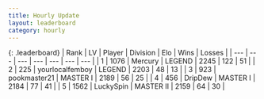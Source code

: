 ```yaml
---
title: Hourly Update
layout: leaderboard
category: hourly
---
```


{: .leaderboard}
| Rank | LV | Player | Division | Elo | Wins | Losses |
| --- | --- | --- | --- | --- | --- | --- |
| <span data-change="0">1</span> | 1076 | <span title="ID: 692745">Mercury</span> | LEGEND | <span data-change="0">2245</span> | <span data-change="0">122</span> | <span data-change="0">51</span> |
| <span data-change="0">2</span> | 225 | <span title="ID: 719486">yourlocalfemboy</span> | LEGEND | <span data-change="0">2203</span> | <span data-change="0">48</span> | <span data-change="0">13</span> |
| <span data-change="0">3</span> | 923 | <span title="ID: 652474">pookmaster21</span> | MASTER I | <span data-change="0">2189</span> | <span data-change="0">56</span> | <span data-change="0">25</span> |
| <span data-change="0">4</span> | 456 | <span title="ID: 649454">DripDew</span> | MASTER I | <span data-change="1">2184</span> | <span data-change="3">77</span> | <span data-change="1">41</span> |
| <span data-change="0">5</span> | 1562 | <span title="ID: 498412">LuckySpin</span> | MASTER II | <span data-change="0">2159</span> | <span data-change="0">64</span> | <span data-change="0">30</span> |